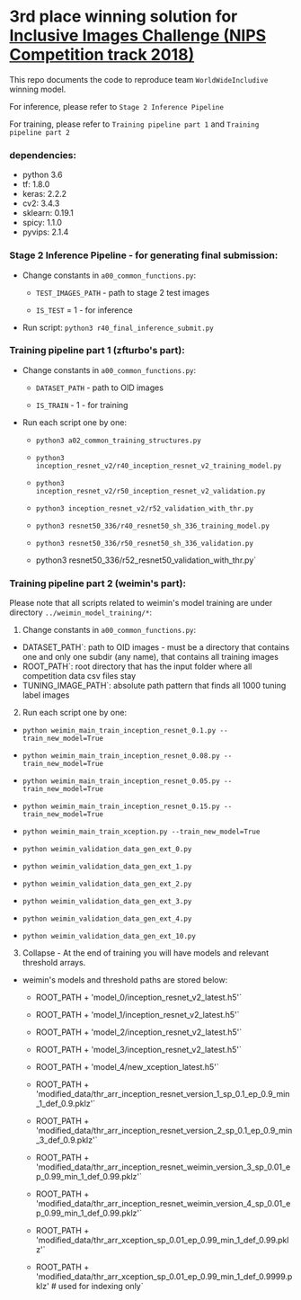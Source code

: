3rd place winning solution for [Inclusive Images Challenge (NIPS Competition track 2018)](https://www.kaggle.com/c/inclusive-images-challenge)
================================
This repo documents the code to reproduce team `WorldWideIncludive` winning model. 

For inference, please refer to `Stage 2 Inference Pipeline` 

For training, please refer to `Training pipeline part 1` and `Training pipeline part 2`

### dependencies: 
- python 3.6
- tf: 1.8.0
- keras: 2.2.2
- cv2: 3.4.3
- sklearn: 0.19.1
- spicy: 1.1.0
- pyvips: 2.1.4


### Stage 2 Inference Pipeline - for generating final submission: 

- Change constants in `a00_common_functions.py`:

  - `TEST_IMAGES_PATH` - path to stage 2 test images

  - `IS_TEST` = 1 - for inference

- Run script: `python3 r40_final_inference_submit.py`



### Training pipeline part 1 (zfturbo's part):

- Change constants in `a00_common_functions.py`:

  - `DATASET_PATH` - path to OID images

  - `IS_TRAIN` - 1 - for training

- Run each script one by one:

  - `python3 a02_common_training_structures.py`

  - `python3 inception_resnet_v2/r40_inception_resnet_v2_training_model.py`

  - `python3 inception_resnet_v2/r50_inception_resnet_v2_validation.py`

  - `python3 inception_resnet_v2/r52_validation_with_thr.py`

  - `python3 resnet50_336/r40_resnet50_sh_336_training_model.py`

  - `python3 resnet50_336/r50_resnet50_sh_336_validation.py`

  - python3 resnet50_336/r52_resnet50_validation_with_thr.py`


### Training pipeline part 2 (weimin's part):

Please note that all scripts related to weimin's model training are under directory `../weimin_model_training/*`: 

1) Change constants in `a00_common_functions.py`: 

  - DATASET_PATH`: path to OID images - must be a directory that contains one and only one subdir (any name), that contains all training images
  - ROOT_PATH`: root directory that has the input folder where all competition data csv files stay
  - TUNING_IMAGE_PATH`: absolute path pattern that finds all 1000 tuning label images 

2) Run each script one by one:

- `python weimin_main_train_inception_resnet_0.1.py --train_new_model=True`

- `python weimin_main_train_inception_resnet_0.08.py --train_new_model=True` 

- `python weimin_main_train_inception_resnet_0.05.py --train_new_model=True` 

- `python weimin_main_train_inception_resnet_0.15.py --train_new_model=True` 

- `python weimin_main_train_xception.py --train_new_model=True` 


- `python weimin_validation_data_gen_ext_0.py`

- `python weimin_validation_data_gen_ext_1.py`

- `python weimin_validation_data_gen_ext_2.py`

- `python weimin_validation_data_gen_ext_3.py`

- `python weimin_validation_data_gen_ext_4.py`

- `python weimin_validation_data_gen_ext_10.py`

3) Collapse - At the end of training you will have models and relevant threshold arrays.

- weimin's models and threshold paths are stored below: 

  - ROOT_PATH + 'model_0/inception_resnet_v2_latest.h5'`

  - ROOT_PATH + 'model_1/inception_resnet_v2_latest.h5'`

  - ROOT_PATH + 'model_2/inception_resnet_v2_latest.h5'`

  - ROOT_PATH + 'model_3/inception_resnet_v2_latest.h5'`

  - ROOT_PATH + 'model_4/new_xception_latest.h5'`

  - ROOT_PATH + 'modified_data/thr_arr_inception_resnet_version_1_sp_0.1_ep_0.9_min_1_def_0.9.pklz'`

  - ROOT_PATH + 'modified_data/thr_arr_inception_resnet_version_2_sp_0.1_ep_0.9_min_3_def_0.9.pklz'`

  - ROOT_PATH + 'modified_data/thr_arr_inception_resnet_weimin_version_3_sp_0.01_ep_0.99_min_1_def_0.99.pklz'`

  - ROOT_PATH + 'modified_data/thr_arr_inception_resnet_weimin_version_4_sp_0.01_ep_0.99_min_1_def_0.99.pklz'`

  - ROOT_PATH + 'modified_data/thr_arr_xception_sp_0.01_ep_0.99_min_1_def_0.99.pklz'`

  - ROOT_PATH + 'modified_data/thr_arr_xception_sp_0.01_ep_0.99_min_1_def_0.9999.pklz' # used for indexing only`